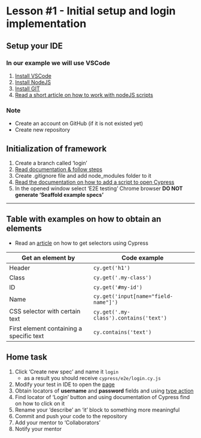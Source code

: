 # Lesson #1 - Initial setup and login implementation

## Setup your IDE

### In our example we will use VSCode

1. [Install VSCode](https://code.visualstudio.com/)
2. [Install NodeJS](https://nodejs.org/)
3. [Install GIT](https://git-scm.com/)
4. [Read a short article on how to work with nodeJS scripts](https://www.knowledgehut.com/blog/web-development/package-json-scripts-node-js)

### Note

- Create an account on GitHub (if it is not existed yet)
- Create new repository

## Initialization of framework

1. Create a branch called ‘login’
2. [Read documentation & follow steps](https://docs.cypress.io/guides/getting-started/installing-cypress)
3. Create .gitignore file and add node_modules folder to it
4. [Read the documentation on how to add a script to open Cypress](https://docs.cypress.io/guides/getting-started/opening-the-app)
5. In the opened window select ‘E2E testing’ Chrome browser
   **DO NOT generate ‘Seaffold example specs’**

---

## Table with examples on how to obtain an elements

- Read an [article](https://docs.cypress.io/api/commands/get) on how to get selectors using Cypress

| Get an element by                        | Code example                           |
| ---------------------------------------- | -------------------------------------- |
| Header                                   | `cy.get('h1')`                         |
| Class                                    | `cy.get('.my-class')`                  |
| ID                                       | `cy.get('#my-id')`                     |
| Name                                     | `cy.get('input[name="field-name"]')`   |
| CSS selector with certain text           | `cy.get('.my-class').contains('text')` |
| First element containing a specific text | `cy.contains('text')`                  |

## Home task

1. Click ‘Create new spec’ and name it `login`
   - as a result you should receive `cypress/e2e/login.cy.js`
2. Modify your test in IDE to open the [page](https://opensource-demo.orangehrmlive.com/)
3. Obtain locators of **username** and **password** fields and using [type action](https://docs.cypress.io/api/commands/type)
4. Find locator of ‘Login’ button and using documentation of Cypress find on how to click on it
5. Rename your ‘describe’ an ‘it’ block to something more meaningful
6. Commit and push your code to the repository
7. Add your mentor to ‘Collaborators’
8. Notify your mentor
